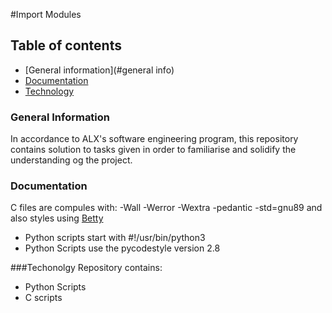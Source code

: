 #Import Modules

## Table of contents
* [General information](#general info)
* [Documentation](#documentation)
* [Technology](#technology)

### General Information
In accordance to ALX's software engineering program, this repository contains solution to tasks given in order to familiarise and solidify the understanding og the project.

### Documentation
C files are compules with:  -Wall -Werror -Wextra -pedantic -std=gnu89 and also styles using [Betty](https://github.com/holbertonschool/Betty/blob/master/betty-style.pl)
* Python scripts start with #!/usr/bin/python3
* Python Scripts use the pycodestyle version 2.8

###Techonolgy
Repository contains:
* Python Scripts
* C scripts
